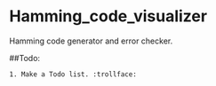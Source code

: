 # Hamming_code_visualizer
Hamming code generator and error checker.

##Todo:

    1. Make a Todo list. :trollface:
 
